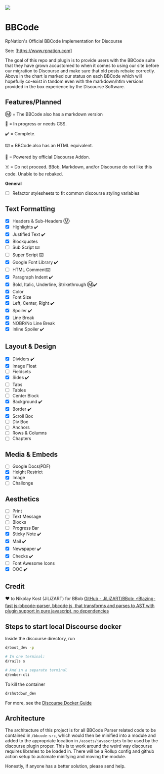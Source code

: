![](https://www.rpnation.com/styles/rpnlogo12.png)

# BBCode

RpNation's Official BBCode Implementation for Discourse

See: [https://www.rpnation.com]

The goal of this repo and plugin is to provide users with the BBCode suite that they have grown accustomed to when it comes to using our site before our migration to Discourse and make sure that old posts rebake correctly. Above in the chart is marked our status on each BBCode which will hopefully co-exist in tandom even with the markdown/htlm versions provided in the box experience by the Discourse Software.

## Features/Planned

Ⓜ️ = The BBCode also has a markdown version

🚧 = In progress or needs CSS.

✔️ = Complete.

⌨️ = BBCode also has an HTML equivalent.

🎉 = Powered by official Discourse Addon.

☠️ = Do not proceed. BBob, Markdown, and/or Discourse do not like this code. Unable to be rebaked.

**General**

- [ ] Refactor stylesheets to fit common discourse styling variables

## Text Formatting

- [x] Headers & Sub-Headers Ⓜ️
- [x] Highlights ✔️
- [x] Justified Text ✔️
- [x] Blockquotes
- [ ] Sub Script ⌨️
- [ ] Super Script ⌨️
- [x] Google Font Library ✔️
- [ ] HTML Comment⌨️
- [x] Paragraph Indent ✔️
- [x] Bold, Italic, Underline, Strikethrough Ⓜ️✔️
- [x] Color
- [x] Font Size
- [x] Left, Center, Right ✔️
- [x] Spoiler ✔️
- [x] Line Break
- [x] NOBR/No Line Break
- [x] Inline Spoiler ✔️

## Layout & Design

- [x] Dividers ✔️
- [x] Image Float
- [ ] Fieldsets
- [x] Sides ✔️
- [ ] Tabs
- [ ] Tables
- [ ] Center Block
- [x] Background ✔️
- [x] Border ✔️
- [x] Scroll Box
- [ ] Div Box
- [ ] Anchors
- [ ] Rows & Columns
- [ ] Chapters

## Media & Embeds

- [ ] Google Docs(PDF)
- [x] Height Restrict
- [x] Image
- [ ] Challonge

## Aesthetics

- [ ] Print
- [ ] Text Message
- [ ] Blocks
- [ ] Progress Bar
- [x] Sticky Note ✔️
- [x] Mail ✔️
- [x] Newspaper ✔️
- [x] Checks ✔️
- [ ] Font Awesome Icons
- [x] OOC ✔️

## Credit

❤️ to Nikolay Kost (JiLiZART) for BBob [GitHub - JiLiZART/BBob: ⚡️Blazing-fast js-bbcode-parser, bbcode js, that transforms and parses to AST with plugin support in pure javascript, no dependencies](https://github.com/JiLiZART/BBob)

## Steps to start local Discourse docker

Inside the discourse directory, run

```bash
d/boot_dev -p

# In one terminal:
d/rails s

# And in a separate terminal
d/ember-cli
```

To kill the container

```bash
d/shutdown_dev
```

For more, see the [Discourse Docker Guide](https://meta.discourse.org/docs?topic=102009)

## Architecture

The architecture of this project is for all BBCode Parser related code to be contained in `/bbcode-src`, which would then be minified into a module and added to the appropriate location in `/assets/javascripts` to be used by the discourse plugin proper. This is to work around the weird way discourse requires libraries to be loaded in. There will be a Rollup config and github action setup to automate minifying and moving the module.

Honestly, if anyone has a better solution, please send help.
